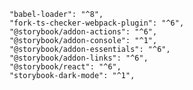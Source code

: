 		"babel-loader": "^8",
		"fork-ts-checker-webpack-plugin": "^6",
		"@storybook/addon-actions": "^6",
		"@storybook/addon-console": "^1",
		"@storybook/addon-essentials": "^6",
		"@storybook/addon-links": "^6",
		"@storybook/react": "^6",
		"storybook-dark-mode": "^1",
